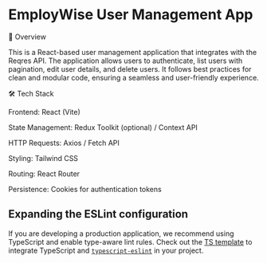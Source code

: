 # EmployWise User Management App

🚀 Overview

This is a React-based user management application that integrates with the Reqres API. The application allows users to authenticate, list users with pagination, edit user details, and delete users. It follows best practices for clean and modular code, ensuring a seamless and user-friendly experience.

🛠️ Tech Stack

Frontend: React (Vite)

State Management: Redux Toolkit (optional) / Context API

HTTP Requests: Axios / Fetch API

Styling: Tailwind CSS

Routing: React Router

Persistence: Cookies for authentication tokens

## Expanding the ESLint configuration

If you are developing a production application, we recommend using TypeScript and enable type-aware lint rules. Check out the [TS template](https://github.com/vitejs/vite/tree/main/packages/create-vite/template-react-ts) to integrate TypeScript and [`typescript-eslint`](https://typescript-eslint.io) in your project.

